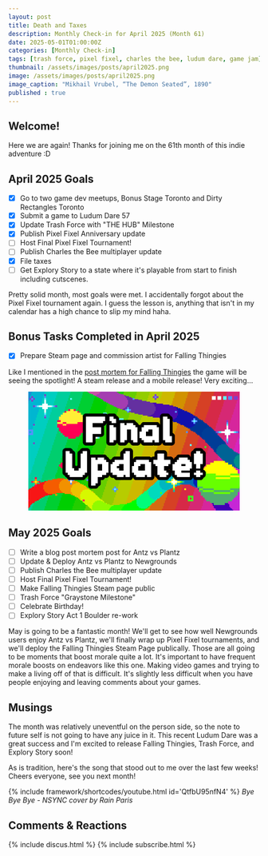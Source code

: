 ```yaml
---
layout: post
title: Death and Taxes
description: Monthly Check-in for April 2025 (Month 61)
date: 2025-05-01T01:00:00Z
categories: [Monthly Check-in]
tags: [trash force, pixel fixel, charles the bee, ludum dare, game jam]
thumbnail: /assets/images/posts/april2025.png
image: /assets/images/posts/april2025.png
image_caption: "Mikhail Vrubel, “The Demon Seated”, 1890"
published : true
---
```


## Welcome!
Here we are again! Thanks for joining me on the 61th month of this indie adventure :D 

## April 2025 Goals 
  - [x] Go to two game dev meetups, Bonus Stage Toronto and Dirty Rectangles Toronto
  - [x] Submit a game to Ludum Dare 57
  - [x] Update Trash Force with "THE HUB" Milestone
  - [x] Publish Pixel Fixel Anniversary update
  - [ ] Host Final Pixel Fixel Tournament!
  - [ ] Publish Charles the Bee multiplayer update
  - [x] File taxes
  - [ ] Get Explory Story to a state where it's playable from start to finish including cutscenes.

  Pretty solid month, most goals were met. I accidentally forgot about the Pixel Fixel tournament again. I guess the lesson is, anything that isn't in my calendar has a high chance to slip my mind haha.
 

## Bonus Tasks Completed in April 2025
  - [x] Prepare Steam page and commission artist for Falling Thingies

  Like I mentioned in the [post mortem for Falling Thingies](/blog/2025-03-15-Falling-Thingies-Post-Mortem/#:~:text=Based%20on%20the,keep%20you%20posted!) the game will be seeing the spotlight! A steam release and a mobile release! Very exciting...

  <figure style="text-align: center;">
  <img src="/assets/images/posts/pixelfixelfinal.png" alt="Final Update for Pixel Fixel">
  </figure> 
 
## May 2025 Goals 
  - [ ] Write a blog post mortem post for Antz vs Plantz
  - [ ] Update & Deploy Antz vs Plantz to Newgrounds
  - [ ] Publish Charles the Bee multiplayer update
  - [ ] Host Final Pixel Fixel Tournament!
  - [ ] Make Falling Thingies Steam page public
  - [ ] Trash Force "Graystone Milestone"
  - [ ] Celebrate Birthday!
  - [ ] Explory Story Act 1 Boulder re-work

  May is going to be a fantastic month! We'll get to see how well Newgrounds users enjoy Antz vs Plantz, we'll finally wrap up Pixel Fixel tournaments, and we'll deploy the Falling Thingies Steam Page publically. Those are all going to be moments that boost morale quite a lot. It's important to have frequent morale boosts on endeavors like this one. Making video games and trying to make a living off of that is difficult. It's slightly less difficult when you have people enjoying and leaving comments about your games.

## Musings
The month was relatively uneventful on the person side, so the note to future self is not going to have any juice in it. This recent Ludum Dare was a great success and I'm excited to release Falling Thingies, Trash Force, and Explory Story soon!

As is tradition, here's the song that stood out to me over the last few weeks! Cheers everyone, see you next month!

{% include framework/shortcodes/youtube.html id='QtfbU95nfN4' %}
_Bye Bye Bye - NSYNC cover by Rain Paris_

## Comments & Reactions

{% include discus.html %}
{% include subscribe.html %}